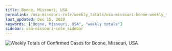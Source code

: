 ```yaml
---
title: Boone, Missouri, USA
permalink: /usa-missouri-cole/weekly_totals/usa-missouri-boone-weekly_totals.html
last_updated: Dec 15, 2020
keywords: ["Boone, Missouri, USA", "weekly totals"]
sidebar: usa-missouri-cole_sidebar
---
```


![Weekly Totals of Confirmed Cases for Boone, Missouri, USA](/covid_tracker/images/graphs/usa-missouri-boone-weekly_totals_graph.png)
